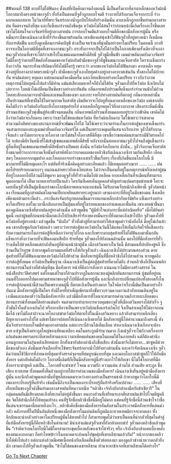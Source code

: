 ##ตอนที่ 138 ดาบที่ไม่ได้ฟันลง
ตั้งแต่ที่เปิดศึกมาจนถึงตอนนี้ นี่เป็นครั้งแรกที่ดาบเหล็กของหวังผ้อมีโอกาสมาถึงตรงหน้าของจูลั่ว
ทั้งยังเป็นตอนที่จูลั่วถูกลอบโจมตี ร่างกายได้รับบาดเจ็บจากกระบี่ ร่างแยกแหลกสลาย ในวินาทีที่พระจันทร์กลางน้ำถูกบีบให้กลับร่างเดิมนั่น
ดาบเหล็กถูกยกขึ้นท่ามกลางสายฝน ยืดตรงจนถึงที่สุด และก็แข็งแกร่งจนถึงขีดสุด
หวังผ้อไม่ได้สนใจว่าก่อนหน้านี้เกิดเรื่องอะไรขึ้นเลย เขาไม่ได้สนใจดวงจันทร์ที่อยู่กลางสายฝน การลอบโจมตีแล้วลอบโจมตีอีกของมือสังหารผู้นั้น หรือหมื่นกระบี่ของเฉินฉางเซิงที่ร่ำร้องขึ้นมาพร้อมกัน เขาเพียงแต่พุ่งเข้าไปฟันจูลั่วที่อยู่ตรงหน้า
ก็เหมือนกับการตัดฟืน และยิ่งดูเหมือนการคิดบัญชี ช่างเป็นเจตจำนงที่มุ่งมั่นอย่างหาใดเปรียบ
ในตอนนี้ บางทีอาจจะเป็นโอกาสดีที่สุดที่เขาจะเอาชนะจูลั่ว กระทั่งอาจจะเป็นไปได้ว่าเป็นโอกาสเพียงครั้งเดียวที่จะเอาชนะจูลั่วก่อนที่เขาจะได้ก้าวเข้าไปในเขตแดนเทพศักดิ์สิทธิ์
จูลั่วชูมือขึ้นฟ้า เมฆดำพลันบดบังดวงจันทร์
ไม่มีใครรู้ว่าดาบที่ใช้พลังทั้งหมดของหวังผ้อกับฝ่ามือของจูลั่วที่ชูขึ้นขณะบาดเจ็บสาหัส ใครจะแข็งแกร่งยิ่งกว่ากัน
จนกระทั่งนาทีถัดมาก็ยังไม่มีใครรู้
เพราะว่า ดาบของหวังผ้อไม่ได้ฟันลงมา
ดาบเหล็ก หยุดค้างอยู่ที่กลางอากาศตรงหน้าจูลั่ว
ฝ่ามือของจูลั่วเองก็หยุดค้างอยู่กลางอากาศเช่นกัน
ทั้งสองไม่ได้ปะทะกัน
ห่าฝนค่อยๆ หยุดลง แต่บนถนนยังคงมืดครึ้ม และเงียบเชียบอย่างหาใดเปรียบ
ราวกับว่าภาพเหตุการณ์ได้หยุดนิ่งไปแล้วก็มิปาน
แม้แต่เสียงลมหายใจก็ยังไม่ได้ยิน
จูลั่วมองไปที่หวังผ้อ นิ่งเงียบไม่เอ่ยวาจา ใบหน้าได้เปลี่ยนเป็นซีดขาวอย่างกะทันหัน
กลิ่นอายพลังปราณที่แข็งแกร่งจำนวนนับไม่ถ้วนไหลทะลักออกมาจากฝ่ามือและแขนเสื้อของเขา และกระจายไปทางสายฝนที่ตกอยู่
กลิ่นอายเหล่านั้นเป็นปราณแท้ที่เขาฝืนใช้ในยามบาดเจ็บสาหัส เดิมทีควรจะไปอยูที่บนดาบเหล็กของหวังผ้อ แต่เขากลับคิดไม่ถึงว่า หวังผ้อถึงกับละทิ้งโอกาสสุดท้ายไป ดาบเหล็กก็ถูกหยุดไว้ที่กลางอากาศ
เสียงกระหึ่มดังขึ้น ปราณแท้ของจูลั่วพุ่งขึ้นสู่ท้องฟ้าจนหมดสิ้น กลิ่นอายพลังปราณทั้งหมดลอยอยู่ระหว่างฟ้าดิน
เขาคิดไม่ถึงว่าหวังผ้อจะเก็บดาบ เพราะว่าเขาไม่ใช่คนเช่นหวังผ้อ
ที่หวังผ้อเก็บดาบ ไม่ใช่เพราะว่าเขาคาดคำนวณถึงทิศทางของสถานการณ์ที่จะพัฒนาไปได้ ไม่ใช่เพราะว่าเจตจำนงในการต่อสู้ของเขาแข็งแกร่งจนสามารถมองทะลุเมฆดำที่บดบังดวงจันทร์ได้ แต่เป็นเพราะเหตุผลที่แสนจะเรียบง่าย
จูลั่วได้รับบาดเจ็บแล้ว เขาไม่อยากจะฉวยโอกาส
เขาไม่สนใจโอกาสที่ดีที่สุด เขาเชื่อว่าขอแค่ตนสามารถมีชีวิตรอดไปได้ จะต้องมีสักวันหนึ่งที่ได้เข้าสู่เขตแดนเทพศักดิ์สิทธิ์ หลังจากนั้นค่อยเอาชนะจูลั่วไปจนถึงผู้แข็งแกร่งผู้อื่นที่อยู่ในเขตแดนเทพศักดิ์สิทธิ์อย่างเปิดเผย
ดังนั้น หวังผ้อจึงเก็บดาบ
ดังนั้น...จูลั่วจึงบาดเจ็บสาหัส ถึงขนาดที่ว่าอาการบาดเจ็บนั้นยังสาหัสยิ่งกว่าบาดแผลของหลิวชิงกับเฉินฉางเซิงรวมกันเสียอีก
เลือดสดๆ ไหลออกจากมุมปาก และไหลออกจากร่างของเขาเร็วขึ้นเรื่อยๆ
เรื่องที่เกิดขึ้นบนโลกใบนี้ มีมากมายที่ไม่มีเหตุผลอะไร
แต่อันที่จริงเมื่อคิดดูอย่างละเอียดแล้ว ก็มีเหตุผลอย่างมาก
......
......
ฝนตกโปรยปรายลงมาเบาๆ บนถนนสายยาวยังคงเงียบสงบ
ไม่ว่าจะเป็นคนที่อยู่ในเหตุการณ์หรือเหล่าผู้ชมที่อยู่ไกลออกไปก็ล้วนมิได้พูดจา
มองดูจูลั่วที่ทั่วร่างเต็มไปด้วยเลือด ยากเหลือเกินที่จะมีคนที่สามารถพูดออกมาได้
เป็นเวลาหลายร้อยปีมาแล้ว ใครกันที่เคยเห็นบุคคลสำคัญอย่างแปดมรสุมพ่ายแพ้
ใครจะเคยเห็นจูลั่วที่เป็นผู้แข็งแกร่งของโลกมีสภาพอเนจอนาถเช่นนี้ ได้รับบาดเจ็บหนักถึงเพียงนี้
จูลั่วก้มหน้าลง เรือนผมที่ถูกสายฝนชโลมจนเปียกเหยียดสยายระอยู่บนบ่า เขามองกระบี่ที่อยู่ในมือของตน ซึ่งเหลือเพียงแค่ด้ามกระบี่แล้ว...กระบี่แสงจันทร์ถูกหลอมขึ้นมาจากแกนเหล็กกล้ากับแร่มิธริล แข็งแกร่งอย่างหาใดเปรียบ แต่ในเวลานี้กลับกลายเป็นฝุ่นผงที่อยู่ในรอยแตกของกำแพงและพื้นหิน
เขาเงยหน้าขึ้นมา มองดูเฉินฉางเซิงที่ตากฝนอยู่ทางด้านนั้น แล้วพูดขึ้น “ผู้มีหัวใจแห่งกระบี่แต่กำเนิดหรือ”
เมื่อได้ยินคำพูดนี้ เหล่าผู้ชมที่ก่อนหน้านี้ตกตะลึงไปกับเสียงร่ำร้องของหมื่นกระบี่ยิ่งตกตะลึงเข้าไปอีก
จูลั่วมองไปที่หวังผ้อที่อยู่ตรงหน้า แล้วพูดขึ้น “นับถือ”
ทั่วทั้งต้าลู่ที่สามารถทำให้เขาพูดคำว่านับถือได้ มีอยู่ไม่เกินห้าคน เขากลับพูดกับหวังผ้อแล้ว เพราะว่าการต่อสู้ของหวังผ้อในวันนี้ได้แสดงให้เห็นถึงจิตใจที่แข็งแกร่งกับความสามารถในการต่อสู้ที่เหนือกว่าอายุไปไกล และก็เพราะดาบสุดท้ายที่ไม่ได้ฟันลงมานั้นกลับแข็งแกร่งยิ่งกว่าดาบที่จะฟันลงมาเสียอีก ท้ายที่สุด จูลั่วมองไปยังถนนด้านนั้น มองไปที่มือสังหารที่ทั่วร่างเต็มไปด้วยเลือดแต่กำลังยืนอยู่ที่ด้านหน้าม้าผู้นั้น
เมืองสวินหยางในวันนี้ มีสามคนที่ปกป้องซูหลี ซึ่งล้วนเป็นวีรบุรุษ ถ้าหากพูดถึงบาดแผลที่สร้างให้กับจูลั่วแล้ว เฉินฉางเซิงได้ประมาณสองส่วน ดาบสุดท้ายที่ไม่ได้ฟันลงมาของหวังผ้อได้ไปห้าส่วน มือสังหารผู้นั้นที่ชื่อหลิวชิงได้ไปสามส่วน หากพูดถึงการต่อสู้ทั้งหมด หวังผ้อเป็นพื้นฐาน เฉินฉางเซิงเป็นคู่ต่อสู้สุดท้ายที่คาดไม่ถึง ส่วนหลิวชิงก็เป็นคนพลิกสถานการณ์ในช่วงที่สำคัญที่สุด
มือสังหาร หน้าที่คือการสังหาร แน่นอนว่าไม่มีทางสร้างสรรค์ ในหนังสือประวัติศาสตร์ แต่ไหนแต่ไรมาก็ล้วนปรากฏในสถานะของผู้พลิกผันสถานการณ์ ผู้ชมที่อยู่บนถนนที่ไกลออกไปมองตามสายตาของจูลั่วไปที่มือสังหารผู้นั้น และนึกถึงการเปลี่ยนแปลงทั้งสองครั้งในการต่อสู้ก่อนหน้านี้ล้วนเป็นเพราะคนผู้นี้ ก็ตกตะลึงเป็นอย่างมาก ในใจคิดว่าเรื่องนี้มันเป็นมาอย่างไรกันแน่ มือสังหารผู้นี้เป็นใคร ยังมีใครที่บำเพ็ญเพียรมาถึงขั้นรวบรวมดวงดาวแล้วยังยอมเดินอยู่ในเงามืดและแสดงตัวว่าเป็นมือสังหารอีก แล้วมีมือสังหารที่ไหนจะสามารถคำนวณถึงรายละเอียดของสถานการณ์ทั้งหมดได้อย่างแม่นยำ จนสามารถทำลายการควบคุมของจูลั่วที่เมืองสวินหยางได้สำเร็จ
จูลั่วมั่นใจในตัวเองเกินไป หรือบางทีอาจเป็นเพราะหวังผ้อแข็งแกร่งเกินไป จึงเป็นสาเหตุให้ไม่อาจออมมือได้ เขาไม่ถือสาถ้าจะฉวยโอกาสฆ่าหวังผ้อให้ตายไปในเมืองสวินหยาง แล้วยังสามารถหลีกเลี่ยงปัญหาบางอย่างไปได้ แต่เขาไม่อาจปล่อยให้เฉินฉางเซิงตายได้ มือสังหารผู้นี้ได้คำนวณมาถึงตรงนี้ ดังนั้นจึงทำการลอบโจมตีท่ามกลางสายฝน แต่ละกระบี่ล้วนได้เห็นเลือด ทำเอาเฉินฉางเซิงเกือบจะต้องตาย
แซ่จูเป็นถึงตระกูลใหญ่ของเทียนเหลียง คนในตระกูลมีจำนวนมาก ถึงแม้จูลั่วจะไม่กังวลเรื่องการแก้แค้นของพรรคกระบี่เขาหลีซานและแววตาเคียดแค้นของคนในแดนใต้ในภายหลัง แต่ก็ต้องคำนึงแทนลูกหลานในรุ่นหลังเสียหน่อย อีกทั้งเขายังต้องคำนึงถึงชื่อเสียง ดังนั้นเขาจึงไม่อยาก...ฆ่าซูหลีด้วยมือของตัวเอง ดังนั้นเขาจึงเลือกที่จะใช้พระจันทร์กลางน้ำไปยังทางด้านนั้น และคว้าจับเฉินฉางเซิง จูลั่วคิดว่าตนใช้วิธีการที่ง่ายดายที่สุดมารังสรรค์จุดจบที่สมบูรณ์แบบที่สุด และมอบโอกาสฆ่าซูหลีไว้ให้กับมือสังหาร แต่กลับคิดไม่ถึงว่า โอกาสนี้เดิมทีก็เป็นมือสังหารผู้นี้สร้างเอาไว้ให้กับเขา
นี่ไม่ใช่โอกาสที่มือสังหารจะฆ่าซูหลี แต่เป็น...โอกาสที่จะฆ่าเขา!
ใจคน ความรัก ความแค้น ส่วนได้ ส่วนเสีย ตระกูล ชื่อเสียง ทวยเทพ ทั้งหมดทั้งสิ้นล้วนอยู่ภายใต้การคำนวณของมือสังหาร!
เฉินฉางเซิงยืนอยู่หน้ามือสังหารผู้นั้น และนึกถึงคำพูดเหล่านั้นที่ซูหลีสอนตนระหว่างทางอย่างเป็นธรรมชาติ ถ้าหากพูดว่าโลกใบนี้มีเพลงกระบี่รอบรู้ที่แท้จริง เช่นนั้นนี่ถึงจะเป็นเพลงกระบี่รอบรู้ที่แท้จริงหรือเปล่านะ
......
......
เสียงที่เยือกเย็นของจูลั่วดังขึ้นท่ามกลางสายฝนที่หนาวเหน็บ “หลิวชิง เจ้าถึงกับกล้าลงมือกับข้าเชียวรึ”
ในกลุ่มคนพลันมีเสียงตกตะลึงที่สะกดไม่อยู่ดังขึ้นมา คนบางส่วนที่เตรียมจะอาศัยสายฝนเข้าไปโจมตีซูหลีต่อ จิตใต้สำนึกก็สั่งให้หยุดเท้าลง คนที่รู้จักชื่อหลิวชิงชื่อนี้มีอยู่ไม่มาก แต่คนที่รู้จักชื่อนี้ล้วนเข้าใจว่าชื่อที่แสนจะธรรมดานี้หมายถึงอะไร...หลิวชิงคือชื่อของมือสังหารอันดับสามในประกาศมือสังหารที่แสนน่ากลัว หลังจากที่ในปีนั้นอันดับหนึ่งของมือสังหารในแผ่นดินที่ภูตผีและทวยเทพมิอาจจะคาดเดา ทั้งลึกลับและน่ากลัวอย่างหาใดเปรียบผู้นั้นได้หายตัวไป ก็สามารถพูดได้ว่าเขาเป็นคนที่น่ากลัวที่สุดในต้าลู่
ที่แท้มือสังหารผู้นี้ก็คือหลิวชิงในตำนาน!
มิน่าเล่าแม้แต่จูลั่วเขาก็ยังกล้าลอบฆ่า!
จูลั่วมองหลิวชิงแล้วพูดขึ้น “เจ้าคิดว่าบนโลกใบนี้ไม่มีใครสามารถขุดเบื้องหลังของเจ้าได้จริงๆ หรือ เจ้าถึงกับกล้าเผยเบื้องหลังของตนเองออกมา ก็อย่าโทษข้าว่าในอนาคตจะส่งคนไปขุดคุ้ยที่เขาหลีซานแล้วกัน!”
หน้ากากของหลิวชิงได้พังไปแล้ว แต่ละแห่งล้วนมีเศษเนื้อหนังกับเลือดที่แข็งตัวห้อยลงมา มองดูแล้วช่างน่าหวาดกลัวยิ่งนัก
เขามองไปที่จูลั่วแล้วพูดขึ้น “ข้าไม่ใช่คนของเขาหลีซาน ท่านจะหาข้าเจอที่เขาหลีซานได้อย่างไร”


[Go To Next Chapter]( ./425.md)